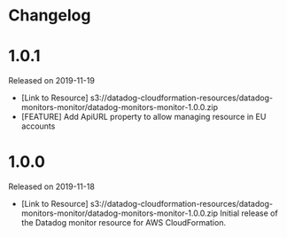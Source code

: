 # Changelog

# 1.0.1

Released on 2019-11-19

* [Link to Resource] s3://datadog-cloudformation-resources/datadog-monitors-monitor/datadog-monitors-monitor-1.0.0.zip
* [FEATURE] Add ApiURL property to allow managing resource in EU accounts

# 1.0.0

Released on 2019-11-18

* [Link to Resource] s3://datadog-cloudformation-resources/datadog-monitors-monitor/datadog-monitors-monitor-1.0.0.zip
Initial release of the Datadog monitor resource for AWS CloudFormation.
